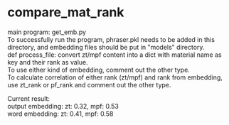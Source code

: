 # compare_mat_rank

main program: get_emb.py  
To successfully run the program, phraser.pkl needs to be added in this directory, and embedding files should be put in "models" directory.  
def process_file: convert zt/mpf content into a dict with material name as key and their rank as value.  
To use either kind of embedding, comment out the other type.  
To calculate correlation of either rank (zt/mpf) and rank from embedding, use zt_rank or pf_rank and comment out the other type.  
  
Current result:   
output embedding: zt: 0.32, mpf: 0.53  
word embedding: zt: 0.41, mpf: 0.58  
